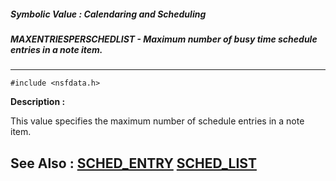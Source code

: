 ##### Symbolic Value : Calendaring and Scheduling
##### MAXENTRIESPERSCHEDLIST - Maximum number of busy time schedule entries in a note item.
---
```
#include <nsfdata.h>
```
**Description :**

This value specifies the maximum number of schedule entries in a note item.

**See Also :**
[SCHED_ENTRY](/reference/Data/SCHED_ENTRY)
[SCHED_LIST](/reference/Data/SCHED_LIST)
---
